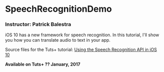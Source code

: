 # SpeechRecognitionDemo

### Instructor: Patrick Balestra

iOS 10 has a new framework for speech recognition. In this tutorial, I'll show you how you can translate audio to text in your app.

Source files for the Tuts+ tutorial: [Using the Speech Recognition API in iOS 10](#)

**Available on Tuts+ ?? January, 2017**